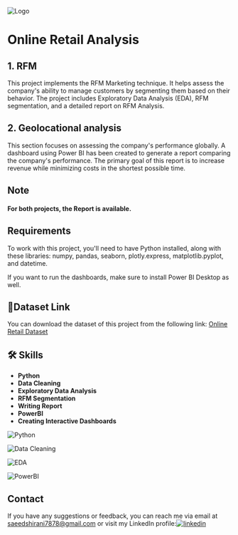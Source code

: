 
![Logo](https://i.ibb.co/M1jRx85/Online-retail-analysis-high-resolution-logo-2.png)



# Online Retail Analysis
## 1. RFM 
This project implements the RFM Marketing technique. It helps assess the company's ability to manage customers by segmenting them based on their behavior. The project includes Exploratory Data Analysis (EDA), RFM segmentation, and a detailed report on RFM Analysis.
## 2. Geolocational analysis
This section focuses on assessing the company's performance globally. A dashboard using Power BI has been created to generate a report comparing the company's performance. The primary goal of this report is to increase revenue while minimizing costs in the shortest possible time.
## Note
#### For both projects, the Report is available.
## Requirements

To work with this project, you'll need to have Python installed, along with these libraries: numpy, pandas, seaborn, plotly.express, matplotlib.pyplot, and datetime.

If you want to run the dashboards, make sure to install Power BI Desktop as well.
## 🔗Dataset Link
You can download the dataset of this project from the following link: [Online Retail Dataset](https://github.com/saeedshiranii/Data_Analysis/blob/main/Pesronal%20projects/Online%20Retail%20Analysis/online_retail.csv)






## 🛠 Skills

- **Python**
- **Data Cleaning**
- **Exploratory Data Analysis**
- **RFM Segmentation**
- **Writing Report**
- **PowerBI**
- **Creating Interactive Dashboards**





![Python](https://i.ibb.co/hKkx37M/Python-logo-notext-svg.png) 

![Data Cleaning](https://i.ibb.co/mGtCtxD/Data-cleaning-high-resolution-logo-transparent-1.png)


![EDA](https://i.ibb.co/j8nWCSW/Eda-high-resolution-logo.png)


![PowerBI](https://i.ibb.co/MG3s0Df/Powerbi-logo-1.png)


## Contact

If you have any suggestions or feedback, you can reach me via email at saeedshirani7878@gmail.com
or visit my LinkedIn profile:[![linkedin](https://img.shields.io/badge/linkedin-0A66C2?style=for-the-badge&logo=linkedin&logoColor=white)](https://www.linkedin.com/in/saeed-shirani)







